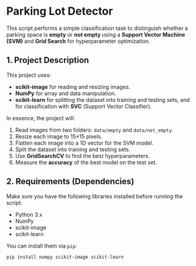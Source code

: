 # Parking Lot Detector

This script performs a simple classification task to distinguish whether a parking space is **empty** or **not empty** using a **Support Vector Machine (SVM)** and **Grid Search** for hyperparameter optimization.

## 1. Project Description

This project uses:
- **scikit-image** for reading and resizing images.
- **NumPy** for array and data manipulation.
- **scikit-learn** for splitting the dataset into training and testing sets, and for classification with **SVC** (Support Vector Classifier).

In essence, the project will:
1. Read images from two folders: `data/empty` and `data/not_empty`.
2. Resize each image to 15×15 pixels.
3. Flatten each image into a 1D vector for the SVM model.
4. Split the dataset into training and testing sets.
5. Use **GridSearchCV** to find the best hyperparameters.
6. Measure the **accuracy** of the best model on the test set.

## 2. Requirements (Dependencies)

Make sure you have the following libraries installed before running the script:

- Python 3.x
- NumPy
- scikit-image
- scikit-learn

You can install them via `pip`:
```bash
pip install numpy scikit-image scikit-learn
